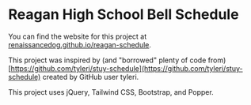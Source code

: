 # Reagan High School Bell Schedule

You can find the website for this project at
[renaissancedog.github.io/reagan-schedule](https://renaissancedog.github.io/reagan-schedule).

This project was inspired by (and "borrowed" plenty of code from) [https://github.com/tyleri/stuy-schedule](https://github.com/tyleri/stuy-schedule) created by GitHub user tyleri.

This project uses jQuery, Tailwind CSS, Bootstrap, and Popper.
